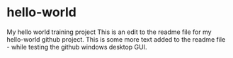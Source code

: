 # hello-world
My hello world training project
This is an edit to the readme file for my hello-world github project.
This is some more text added to the readme file - while testing the github windows desktop GUI.
